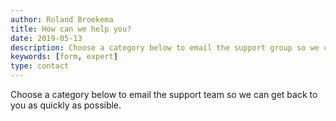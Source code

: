 ```yaml
---
author: Roland Broekema
title: How can we help you?
date: 2019-05-13
description: Choose a category below to email the support group so we can get back to you as quickly as possible.
keywords: [form, expert]
type: contact
---
```


Choose a category below to email the support team so we can get back to you as quickly as possible.